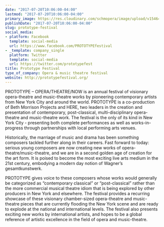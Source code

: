 ```yaml
---
date: "2017-07-20T10:06:00-04:00"
lastmod: "2017-07-20T10:06:00-04:00"
primary_image: https://res.cloudinary.com/schmopera/image/upload/v1546480253/media/2019/01/Logo-PrototypeFestival.jpg
publishDate: "2017-07-20T10:06:00-04:00"
slug: prototype-festival
social_media:
- platform: Facebook
  template: social-media
  url: https://www.facebook.com/PROTOTYPEfestival
- _template: company_single
  platform: Twitter
  template: social-media
  url: https://twitter.com/prototypefest
title: Prototype Festival
type_of_company: Opera & music theatre festival
website: http://prototypefestival.org/
---
```

PROTOTYPE – OPERA/THEATRE/NOW is an annual festival of visionary opera-theatre and music-theatre works by pioneering contemporary artists from New York City and around the world. PROTOTYPE is a co-production of Beth Morrison Projects and HERE, two leaders in the creation and presentation of contemporary, post-classical, multi-disciplinary opera-theatre and music-theatre work. The festival is the only of its kind in New York City - presenting both complete performances as well as works-in-progress through partnerships with local performing arts venues.

Historically, the marriage of music and drama has been something composers tackled further along in their careers.  Fast forward to today: serious young composers are now creating new works of opera-theatre/music-theatre, and we are in a second golden age of creation for the art form. It is poised to become the most exciting live arts medium in the 21st century, embodying a modern day notion of Wagner’s gesamtkunstwerk. 

PROTOTYPE gives voice to these composers whose works would generally be categorized as “contemporary classical” or “post-classical” rather than the more commercial musical theatre idiom that is being explored by other producers in New York and elsewhere. The festival provides a recurring showcase of these visionary chamber-sized opera-theatre and music-theatre pieces that are currently flooding the New York scene and are ready to explode at the national and international levels. The festival also presents exciting new works by international artists, and hopes to be a global reference of artistic excellence in the field of opera and music-theatre.